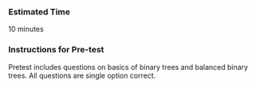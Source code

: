 ### Estimated Time

10 minutes

### Instructions for Pre-test

Pretest includes questions on basics of binary trees and balanced binary trees. All questions are single option correct.

